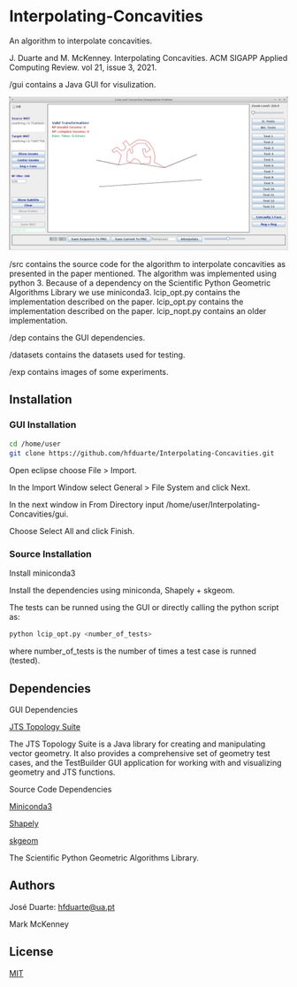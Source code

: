 # Interpolating-Concavities

An algorithm to interpolate concavities.

J. Duarte and M. McKenney. Interpolating Concavities. ACM SIGAPP Applied Computing Review. vol 21, issue 3, 2021.

/gui contains a Java GUI for visulization.

![GUI](https://github.com/hfduarte/Interpolating-Concavities/blob/main/gui.png)

/src contains the source code for the algorithm to interpolate concavities as presented in the paper mentioned. 
The algorithm was implemented using python 3. Because of a dependency on the Scientific Python Geometric Algorithms Library we use miniconda3. 
lcip_opt.py contains the implementation described on the paper. 
lcip_opt.py contains the implementation described on the paper. 
lcip_nopt.py contains an older implementation.

/dep contains the GUI dependencies.

/datasets contains the datasets used for testing.

/exp contains images of some experiments.

## Installation

### GUI Installation

```bash
cd /home/user
git clone https://github.com/hfduarte/Interpolating-Concavities.git
```

Open eclipse choose File > Import.

In the Import Window select General > File System and click Next.

In the next window in From Directory input /home/user/Interpolating-Concavities/gui.

Choose Select All and click Finish.

### Source Installation

Install miniconda3

Install the dependencies using miniconda, Shapely + skgeom.

The tests can be runned using the GUI or directly calling the python script as:

```bash
python lcip_opt.py <number_of_tests>
```

where number_of_tests is the number of times a test case is runned (tested).

## Dependencies

GUI Dependencies

[JTS Topology Suite](https://github.com/locationtech/jts)

The JTS Topology Suite is a Java library for creating and manipulating vector geometry. It also provides a comprehensive set of geometry test cases, and the TestBuilder GUI application for working with and visualizing geometry and JTS functions.

Source Code Dependencies

[Miniconda3](https://docs.conda.io/en/latest/miniconda.html)

[Shapely](https://pypi.org/project/Shapely/)

[skgeom](https://pythonawesome.com/scientific-python-geometric-algorithms-library/)

The Scientific Python Geometric Algorithms Library.

## Authors

José Duarte: hfduarte@ua.pt

Mark McKenney

## License

[MIT](https://choosealicense.com/licenses/mit/)
